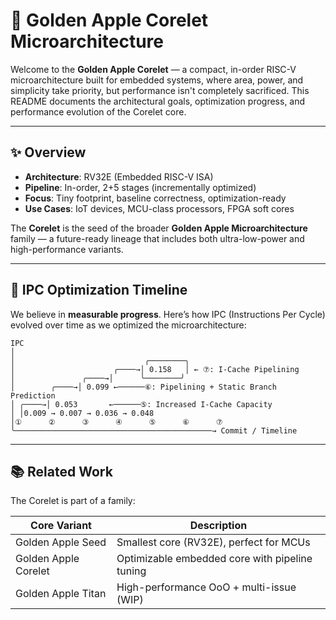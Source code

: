# 🍏 Golden Apple Corelet Microarchitecture

Welcome to the **Golden Apple Corelet** — a compact, in-order RISC-V microarchitecture built for embedded systems, where area, power, and simplicity take priority, but performance isn't completely sacrificed. This README documents the architectural goals, optimization progress, and performance evolution of the Corelet core.

---

## ✨ Overview

- **Architecture**: RV32E (Embedded RISC-V ISA)
- **Pipeline**: In-order, 2+5 stages (incrementally optimized)
- **Focus**: Tiny footprint, baseline correctness, optimization-ready
- **Use Cases**: IoT devices, MCU-class processors, FPGA soft cores

The **Corelet** is the seed of the broader **Golden Apple Microarchitecture** family — a future-ready lineage that includes both ultra-low-power and high-performance variants.

---

## 🚀 IPC Optimization Timeline

We believe in **measurable progress**. Here’s how IPC (Instructions Per Cycle) evolved over time as we optimized the microarchitecture:

```text
IPC
│
│                             ╭────────╮
│                      ╭────→│ 0.158   │ ← ⑦: I-Cache Pipelining
│               ╭────→│      ╰────────╯
│        ╭────→│ 0.099 ←──────⑥: Pipelining + Static Branch Prediction
│ ╭────→│ 0.053       ←──────⑤: Increased I-Cache Capacity
│ │0.009 → 0.007 → 0.036 → 0.048
│①      ②      ③      ④      ⑤      ⑥      ⑦
╰────────────────────────────────────────────→ Commit / Timeline

```

---

## 📚 Related Work

The Corelet is part of a family:

| Core Variant         | Description                                      |
|----------------------|--------------------------------------------------|
| Golden Apple Seed     | Smallest core (RV32E), perfect for MCUs          |
| Golden Apple Corelet  | Optimizable embedded core with pipeline tuning   |
| Golden Apple Titan    | High-performance OoO + multi-issue (WIP)         |
